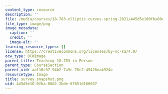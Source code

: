 ```yaml
---
content_type: resource
description: ''
file: /media/courses/18-783-elliptic-curves-spring-2021/445d5e100fba08d22bde67651d166937_survey_snapshot.png
file_type: image/png
image_metadata:
  caption: ''
  credit: ''
  image-alt: ''
learning_resource_types: []
license: https://creativecommons.org/licenses/by-nc-sa/4.0/
ocw_type: OCWImage
parent_title: Teaching 18.783 in Person
parent_type: CourseSection
parent_uid: aaf16c37-94b2-7a9c-78c2-45428ea4924e
resourcetype: Image
title: survey_snapshot.png
uid: 445d5e10-0fba-08d2-2bde-67651d166937
---
```

